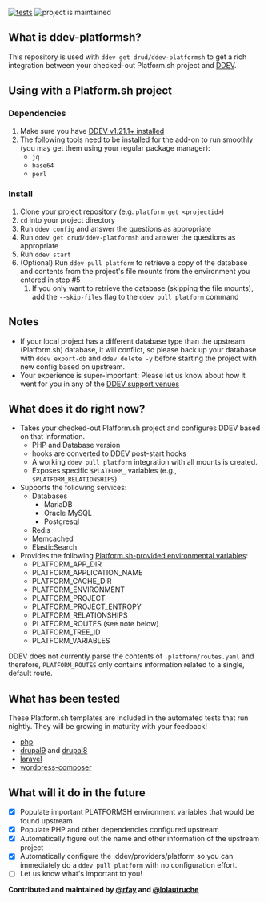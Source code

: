 [![tests](https://github.com/drud/ddev-platformsh/actions/workflows/tests.yml/badge.svg)](https://github.com/drud/ddev-platformsh/actions/workflows/tests.yml) ![project is maintained](https://img.shields.io/maintenance/yes/2022.svg)

## What is ddev-platformsh?

This repository is used with `ddev get drud/ddev-platformsh` to get a rich integration between your checked-out Platform.sh project and [DDEV](https://github.com/drud/ddev).

## Using with a Platform.sh project
### Dependencies
1. Make sure you have [DDEV v1.21.1+ installed](https://ddev.readthedocs.io/en/latest/users/install/ddev-installation/)
2. The following tools need to be installed for the add-on to run smoothly (you may get them using your regular package manager):
   * `jq`
   * `base64`
   * `perl`

### Install
1. Clone your project repository (e.g. `platform get <projectid>`)
2. `cd` into your project directory
3. Run `ddev config` and answer the questions as appropriate
4. Run `ddev get drud/ddev-platformsh` and answer the questions as appropriate
5. Run `ddev start`
6. (Optional) Run `ddev pull platform` to retrieve a copy of the database and contents from the project's file mounts from the environment you entered in step #5
   1. If you only want to retrieve the database (skipping the file mounts), add the `--skip-files` flag to the `ddev pull platform` command

## Notes

* If your local project has a different database type than the upstream (Platform.sh) database, it will conflict, so please back up your database with `ddev export-db` and `ddev delete -y` before starting the project with new config based on upstream.
* Your experience is super-important: Please let us know about how it went for you in any of the [DDEV support venues](https://ddev.readthedocs.io/en/latest/#support-and-user-contributed-documentation)

## What does it do right now?

* Takes your checked-out Platform.sh project and configures DDEV based on that information.
    * PHP and Database version
    * hooks are converted to DDEV post-start hooks
    * A working `ddev pull platform` integration with all mounts is created.
    * Exposes specific `$PLATFORM_` variables (e.g., `$PLATFORM_RELATIONSHIPS`)
* Supports the following services:
    * Databases
      * MariaDB
      * Oracle MySQL
      * Postgresql
    * Redis
    * Memcached
    * ElasticSearch
* Provides the following [Platform.sh-provided environmental variables](https://docs.platform.sh/development/variables/use-variables.html#use-platformsh-provided-variables): 
  * PLATFORM_APP_DIR
  * PLATFORM_APPLICATION_NAME
  * PLATFORM_CACHE_DIR
  * PLATFORM_ENVIRONMENT
  * PLATFORM_PROJECT
  * PLATFORM_PROJECT_ENTROPY
  * PLATFORM_RELATIONSHIPS
  * PLATFORM_ROUTES (see note below)
  * PLATFORM_TREE_ID
  * PLATFORM_VARIABLES

DDEV does not currently parse the contents of `.platform/routes.yaml` and therefore, `PLATFORM_ROUTES` only contains information related to a single, default route.

## What has been tested

These Platform.sh templates are included in the automated tests that run nightly. They will be growing in maturity with your feedback!

* [php](https://github.com/platformsh-templates/php)
* [drupal9](https://github.com/platformsh-templates/drupal9) and [drupal8](https://github.com/platformsh-templates/drupal8)
* [laravel](https://github.com/platformsh-templates/laravel)
* [wordpress-composer](https://github.com/platformsh-templates/wordpress-composer)

## What will it do in the future

- [x] Populate important PLATFORMSH environment variables that would be found upstream
- [x] Populate PHP and other dependencies configured upstream
- [x] Automatically figure out the name and other information of the upstream project
- [x] Automatically configure the .ddev/providers/platform so you can immediately do a `ddev pull platform` with no configuration effort.
- [ ] Let us know what's important to you!

**Contributed and maintained by [@rfay](https://github.com/rfay) and [@lolautruche](https://github.com/lolautruche)**



